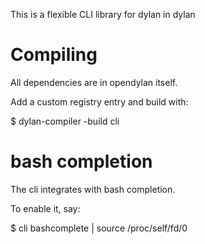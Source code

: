 
This is a flexible CLI library for dylan in dylan

# Compiling

All dependencies are in opendylan itself.

Add a custom registry entry and build with:

$ dylan-compiler -build cli


# bash completion

The cli integrates with bash completion.

To enable it, say:

$ cli bashcomplete | source /proc/self/fd/0

